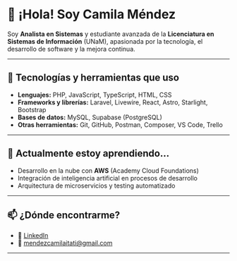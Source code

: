 # 👋 ¡Hola! Soy Camila Méndez

Soy **Analista en Sistemas** y estudiante avanzada de la **Licenciatura en Sistemas de Información** (UNaM), apasionada por la tecnología, el desarrollo de software y la mejora continua.

---

## 🚀 Tecnologías y herramientas que uso

- **Lenguajes:** PHP, JavaScript, TypeScript, HTML, CSS
- **Frameworks y librerías:** Laravel, Livewire, React, Astro, Starlight, Bootstrap
- **Bases de datos:** MySQL, Supabase (PostgreSQL)
- **Otras herramientas:** Git, GitHub, Postman, Composer, VS Code, Trello

---

## 🌱 Actualmente estoy aprendiendo...

- Desarrollo en la nube con **AWS** (Academy Cloud Foundations)
- Integración de inteligencia artificial en procesos de desarrollo
- Arquitectura de microservicios y testing automatizado

---

## 📫 ¿Dónde encontrarme?

- 💼 [LinkedIn](https://www.linkedin.com/in/camila-mendez-6878252b0/)
- 📧 mendezcamilaitati@gmail.com

---


